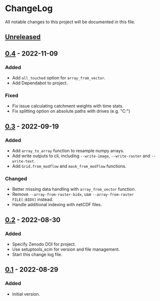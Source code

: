 # ChangeLog
All notable changes to this project will be documented in this file.

## [Unreleased]

## [0.4] - 2022-11-09
### Added
- Add `all_touched` option for `array_from_vector`.
- Add Dependabot to project.
### Fixed
- Fix issue calculating catchment weights with time stats.
- Fix splitting option on absolute paths with drives (e.g. "C:")

## [0.3] - 2022-09-19
### Added
- Add `array_to_array` function to resample numpy arrays.
- Add write outputs to cli, including `--write-image`, `--write-raster` and `--write-text`.
- Add `Grid.from_modflow` and `mask_from_modflow` functions.

### Changed
- Better missing data handling with `array_from_vector` function.
- Remove `--array-from-raster-bidx`, use `--array-from-raster FILE[:BIDX]` instead.
- Handle additional indexing with netCDF files.

## [0.2] - 2022-08-30
### Added
- Specify Zenodo DOI for project.
- Use setuptools_scm for version and file management.
- Start this change log file.

## [0.1] - 2022-08-29
### Added
- Initial version.

[Unreleased]: https://github.com/mwtoews/gridit/compare/0.4...HEAD
[0.4]: https://github.com/mwtoews/gridit/compare/0.3...0.4
[0.3]: https://github.com/mwtoews/gridit/compare/0.2...0.3
[0.2]: https://github.com/mwtoews/gridit/compare/0.1...0.2
[0.1]: https://github.com/mwtoews/gridit/tree/0.1
